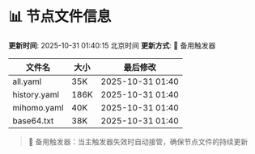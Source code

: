 # 📊 节点文件信息

**更新时间**: 2025-10-31 01:40:15 北京时间
**更新方式**: 🔄 备用触发器

| 文件名 | 大小 | 最后修改 |
|--------|------|----------|
| all.yaml | 35K | 2025-10-31 01:40 |
| history.yaml | 186K | 2025-10-31 01:40 |
| mihomo.yaml | 40K | 2025-10-31 01:40 |
| base64.txt | 38K | 2025-10-31 01:40 |

> 🔄 备用触发器：当主触发器失效时自动接管，确保节点文件的持续更新
